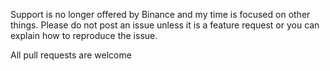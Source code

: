 Support is no longer offered by Binance and my time is focused on other things.
Please do not post an issue unless it is a feature request or you can explain how to reproduce the issue.

All pull requests are welcome
